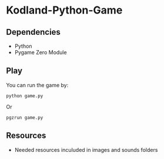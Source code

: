 # Kodland-Python-Game

## Dependencies
- Python
- Pygame Zero Module

## Play
You can run the game by:
```
python game.py
```
Or
```
pgzrun game.py
```

## Resources
- Needed resources inculuded in images and sounds folders
